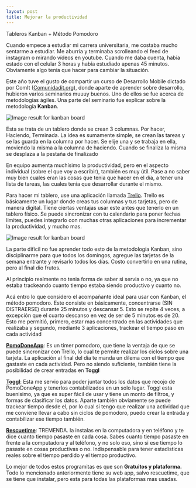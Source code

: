 ```yaml
---
layout: post
title: Mejorar la productividad
---
```


Tableros Kanban + Método Pomodoro

Cuando empece  a estudiar mi carrera universitaria, me costaba mucho sentarme a estudiar. Me aburría y terminaba scrolleando el feed de instagram o mirando vídeos en youtube. Cuando me daba cuenta, habia estado con el celular 3 horas y había estudiado apenas 45 minutos. Obviamente algo tenia que hacer para cambiar la situación.

Este año tuve el gusto de compartir un curso de Desarrollo Mobile dictado por ComIt ([Comunidadit.org](www.comunidadit.org)), donde aparte de aprender sobre desarrollo, hubieron varios seminarios muuuy buenos. Uno de ellos se fue acerca de metodologías ágiles. Una parte del seminario fue explicar sobre la metodología **Kanban**.

![Image result for kanban board](https://d30s2hykpf82zu.cloudfront.net/wp-content/uploads/2018/11/Kanban-Board.png)

Esta se trata de un tablero donde se crean 3 columnas. Por hacer, Haciendo, Terminada. La idea es sumamente simple, se crean las tareas y se las guarda en la columna por hacer. Se elije una y se trabaja en ella, moviendo la misma a la columna de haciendo. Cuando se finaliza la misma se desplaza a la pestaña de finalizado

En equipo aumenta muchísimo la productividad, pero en el aspecto individual (sobre el que voy a escribir), también es muy útil. Pase a no saber muy bien cuales eran las cosas que tenia que hacer en el día, a tener una lista de tareas, las cuales tenia que desarrollar durante el mismo.

Para hacer mi tablero, use una aplicación llamada [Trello](https://trello.com). Trello es básicamente un lugar donde creas tus columnas y tus tarjetas, pero de manera digital. Tiene ciertas ventajas usar este antes que tenerlo en un tablero físico. Se puede sincronizar con tu calendario para poner fechas limites, puedes integrarlo con muchas otras aplicaciones para incrementar la productividad, y mucho mas.

![Image result for kanban board](https://wac-cdn.atlassian.com/dam/jcr:20386fdc-1de9-43ab-8ae6-4564aa8e7e94/image4.png?cdnVersion=457)

La parte difícil no fue aprender todo esto de la metodología Kanban, sino disciplinarme para que todos los domingos, agregue las tarjetas de la semana entrante y revisarlo todos los días. Costo convertirlo en una rutina, pero al final dio frutos. 

Al principio realmente no tenia forma de saber si servia o no, ya que no estaba trackeando cuanto tiempo estaba siendo productivo y cuanto no.

Acá entro lo que considero el acompañante ideal para usar con Kanban, el método pomodoro. Este consiste en básicamente, concentrarse (SIN DISTRAERSE) durante 25 minutos y descansar 5. Esto se repite 4 veces, a excepción que el cuarto descanso en vez de ser de 5 minutos es de 20. Esto me permitió, primero,  estar mas concentrado en las actividades que realizaba y segundo, mediante 3 aplicaciones, trackear el tiempo paso en cada actividad

[**PomoDoneApp**](https://pomodoneapp.com/): Es un timer pomodoro, que tiene la ventaja de que se puede sincronizar con Trello, lo cual te permite realizar los ciclos sobre una tarjeta. La aplicación al final del día te manda un dilema con el tiempo que gastaste en cada actividad. Pero no siendo suficiente, también tiene la posibilidad de crear entradas en **Toggl**

[**Toggl**](https://toggl.com/): Esta me servio para poder juntar todos los datos que recojo de PomoDoneApp y tenerlos contabilizados en un solo lugar. Toggl esta buenisimo, ya que es super fácil de usar y tiene un monto de filtros, y formas de clasificar los datos. Aparte también obviamente se puede trackear tiempo desde el, por lo cual si tengo que realizar una actividad que me conviene llevar a cabo sin ciclos de pomodoro, puedo crear la entrada y contabilizar ese tiempo también.

[**Rescuetime**](https://www.rescuetime.com): TREMENDA. la instalas en la computadora y en teléfono y te dice cuanto tiempo pasaste en cada cosa. Sabes cuanto tiempo pasaste en frente a la computadora y al teléfono, y no solo eso, sino si ese tiempo lo pasaste en cosas productivas o no. Indispensable para tener estadísticas reales sobre el tiempo perdido y el tiempo productivo.

Lo mejor de todos estos programitas es que son **Gratuitos y plataforma.** Todo lo mencionado anteriormente tiene su web app, salvo rescuetime, que se tiene que instalar, pero esta para todas las plataformas mas usadas.